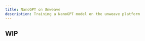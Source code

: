 ```yaml
---
title: NanoGPT on Unweave
description: Training a NanoGPT model on the unweave platform 
---
```


## WIP 